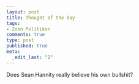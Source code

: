 ```yaml
--- 
layout: post
title: Thought of the day
tags: 
- Zoon Politikon
comments: true
type: post
published: true
meta: 
  _edit_last: "2"
---
```

Does Sean Hannity really believe his own bullshit?
